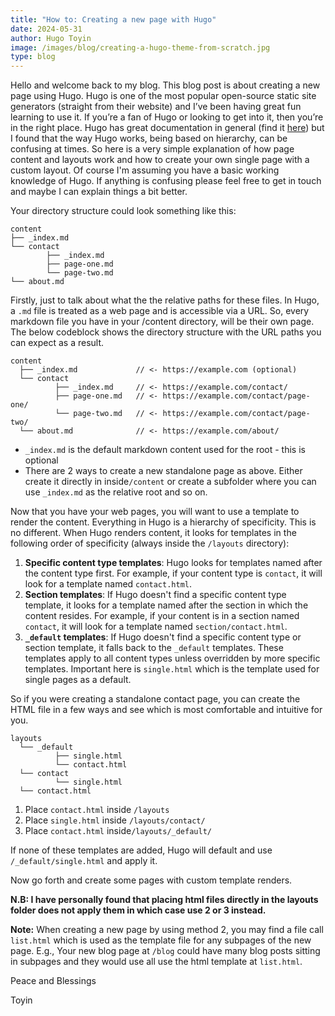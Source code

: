 ```yaml
---
title: "How to: Creating a new page with Hugo"
date: 2024-05-31
author: Hugo Toyin
image: /images/blog/creating-a-hugo-theme-from-scratch.jpg
type: blog
---
```

Hello and welcome back to my blog. This blog post is about creating a new page using Hugo. Hugo is one of the most popular open-source static site generators (straight from their website) and I’ve been having great fun learning to use it. If you’re a fan of Hugo or looking to get into it, then you’re in the right place. Hugo has great documentation in general (find it [here](https://gohugo.io/)) but I found that the way Hugo works, being based on hierarchy, can be confusing at times. So here is a very simple explanation of how page content and layouts work and how to create your own single page with a custom layout. Of course I'm assuming you have a basic working knowledge of Hugo. If anything is confusing please feel free to get in touch and maybe I can explain things a bit better.

Your directory structure could look something like this:

```
content
├── _index.md
└── contact
        ├── _index.md
        ├── page-one.md
        └── page-two.md
└── about.md
```

Firstly, just to talk about what the the relative paths for these files. In Hugo, a `.md` file is treated as a web page and is accessible via a URL. So, every markdown file you have in your /content directory, will be their own page. The below codeblock shows the directory structure with the URL paths you can expect as a result.

```
content
  ├── _index.md             // <- https://example.com (optional)
  └── contact
          ├── _index.md     // <- https://example.com/contact/
          ├── page-one.md   // <- https://example.com/contact/page-one/
          └── page-two.md   // <- https://example.com/contact/page-two/
  └── about.md              // <- https://example.com/about/
```

* `_index.md` is the default markdown content used for the root - this is optional
* There are 2 ways to create a new standalone page as above. Either create it directly in inside`/content` or create a subfolder where you can use `_index.md` as the relative root and so on.

Now that you have your web pages, you will want to use a template to render the content. Everything in Hugo is a hierarchy of specificity. This is no different. When Hugo renders content, it looks for templates in the following order of specificity (always inside the `/layouts` directory):

1. **Specific content type templates**: Hugo looks for templates named after the content type first. For example, if your content type is `contact`, it will look for a template named `contact.html`.
2. **Section templates**: If Hugo doesn't find a specific content type template, it looks for a template named after the section in which the content resides. For example, if your content is in a section named `contact`, it will look for a template named `section/contact.html`.
3. **`_default` templates**: If Hugo doesn't find a specific content type or section template, it falls back to the `_default` templates. These templates apply to all content types unless overridden by more specific templates. Important here is `single.html` which is the template used for single pages as a default.

So if you were creating a standalone contact page, you can create the HTML file in a few ways and see which is most comfortable and intuitive for you.

```
layouts
  └── _default
          ├── single.html
          └── contact.html
  └── contact
          └── single.html
  └── contact.html
```

1. Place `contact.html` inside `/layouts`
2. Place `single.html` inside `/layouts/contact/`
3. Place `contact.html` inside`/layouts/_default/`

If none of these templates are added, Hugo will default and use `/_default/single.html` and apply it.

Now go forth and create some pages with custom template renders.

**N.B: I have personally found that placing html files directly in the layouts folder does not apply them in which case use 2 or 3 instead.**

**Note:** When creating a new page by using method 2, you may find a file call `list.html` which is used as the template file for any subpages of the new page. E.g., Your new blog page at `/blog` could have many blog posts sitting in subpages and they would use all use the html template at `list.html`.

Peace and Blessings

Toyin
